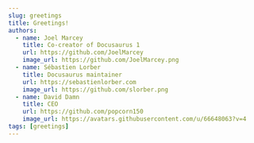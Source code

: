 ```yaml
---
slug: greetings
title: Greetings!
authors:
  - name: Joel Marcey
    title: Co-creator of Docusaurus 1
    url: https://github.com/JoelMarcey
    image_url: https://github.com/JoelMarcey.png
  - name: Sébastien Lorber
    title: Docusaurus maintainer
    url: https://sebastienlorber.com
    image_url: https://github.com/slorber.png
  - name: David Damn
    title: CEO
    url: https://github.com/popcorn150
    image_url: https://avatars.githubusercontent.com/u/66648063?v=4
tags: [greetings]
---
```

